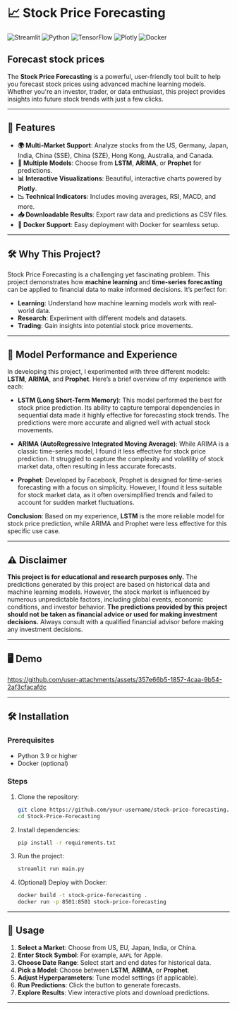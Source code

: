 # 📈 Stock Price Forecasting

![Streamlit](https://img.shields.io/badge/Streamlit-FF4B4B?style=for-the-badge&logo=Streamlit&logoColor=white)
![Python](https://img.shields.io/badge/Python-3776AB?style=for-the-badge&logo=python&logoColor=white)
![TensorFlow](https://img.shields.io/badge/TensorFlow-FF6F00?style=for-the-badge&logo=tensorflow&logoColor=white)
![Plotly](https://img.shields.io/badge/Plotly-3F4F75?style=for-the-badge&logo=plotly&logoColor=white)
![Docker](https://img.shields.io/badge/Docker-2496ED?style=for-the-badge&logo=docker&logoColor=white)

## **Forecast stock prices**

The **Stock Price Forecasting** is a powerful, user-friendly tool built to help you forecast stock prices using advanced machine learning models. Whether you're an investor, trader, or data enthusiast, this project provides insights into future stock trends with just a few clicks.

---

## 🚀 Features

- **🌍 Multi-Market Support**: Analyze stocks from the US, Germany, Japan, India, China (SSE), China (SZE), Hong Kong, Australia, and Canada.
- **🤖 Multiple Models**: Choose from **LSTM**, **ARIMA**, or **Prophet** for predictions.
- **📊 Interactive Visualizations**: Beautiful, interactive charts powered by **Plotly**.
- **📉 Technical Indicators**: Includes moving averages, RSI, MACD, and more.
- **📥 Downloadable Results**: Export raw data and predictions as CSV files.
- **🐳 Docker Support**: Easy deployment with Docker for seamless setup.

---

## 🛠️ Why This Project?

Stock Price Forecasting is a challenging yet fascinating problem. This project demonstrates how **machine learning** and **time-series forecasting** can be applied to financial data to make informed decisions. It’s perfect for:
- **Learning**: Understand how machine learning models work with real-world data.
- **Research**: Experiment with different models and datasets.
- **Trading**: Gain insights into potential stock price movements.

---

## 🤖 Model Performance and Experience

In developing this project, I experimented with three different models: **LSTM**, **ARIMA**, and **Prophet**. Here’s a brief overview of my experience with each:

- **LSTM (Long Short-Term Memory)**: This model performed the best for stock price prediction. Its ability to capture temporal dependencies in sequential data made it highly effective for forecasting stock trends. The predictions were more accurate and aligned well with actual stock movements.

- **ARIMA (AutoRegressive Integrated Moving Average)**: While ARIMA is a classic time-series model, I found it less effective for stock price prediction. It struggled to capture the complexity and volatility of stock market data, often resulting in less accurate forecasts.

- **Prophet**: Developed by Facebook, Prophet is designed for time-series forecasting with a focus on simplicity. However, I found it less suitable for stock market data, as it often oversimplified trends and failed to account for sudden market fluctuations.

**Conclusion**: Based on my experience, **LSTM** is the more reliable model for stock price prediction, while ARIMA and Prophet were less effective for this specific use case.

---

## ⚠️ Disclaimer

**This project is for educational and research purposes only.**
The predictions generated by this project are based on historical data and machine learning models. However, the stock market is influenced by numerous unpredictable factors, including global events, economic conditions, and investor behavior. **The predictions provided by this project should not be taken as financial advice or used for making investment decisions.** Always consult with a qualified financial advisor before making any investment decisions.

---

## 🖥️ Demo

https://github.com/user-attachments/assets/357e66b5-1857-4caa-9b54-2af3cfacafdc

---

## 🛠️ Installation

### Prerequisites
- Python 3.9 or higher
- Docker (optional)

### Steps
1. Clone the repository:
   ```bash
   git clone https://github.com/your-username/stock-price-forecasting.git
   cd Stock-Price-Forecasting

2. Install dependencies:
   ```bash
   pip install -r requirements.txt

3. Run the project:
   ```bash
   streamlit run main.py

4. (Optional) Deploy with Docker:
   ```bash
   docker build -t stock-price-forecasting .
   docker run -p 8501:8501 stock-price-forecasting

---

## 🎯 Usage

1. **Select a Market**: Choose from US, EU, Japan, India, or China.
2. **Enter Stock Symbol**: For example, `AAPL` for Apple.
3. **Choose Date Range**: Select start and end dates for historical data.
4. **Pick a Model**: Choose between **LSTM**, **ARIMA**, or **Prophet**.
5. **Adjust Hyperparameters**: Tune model settings (if applicable).
6. **Run Predictions**: Click the button to generate forecasts.
7. **Explore Results**: View interactive plots and download predictions.

---

